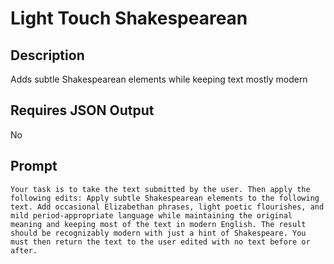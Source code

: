 # Light Touch Shakespearean

## Description

Adds subtle Shakespearean elements while keeping text mostly modern

## Requires JSON Output

No

## Prompt

```
Your task is to take the text submitted by the user. Then apply the following edits: Apply subtle Shakespearean elements to the following text. Add occasional Elizabethan phrases, light poetic flourishes, and mild period-appropriate language while maintaining the original meaning and keeping most of the text in modern English. The result should be recognizably modern with just a hint of Shakespeare. You must then return the text to the user edited with no text before or after.
```
